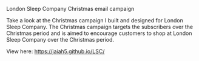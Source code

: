 London Sleep Company Christmas email campaign

Take a look at the Christmas campaign I built and designed for London Sleep Company. The Christmas campaign targets the subscribers over the Christmas period and is aimed to encourage customers to shop at London Sleep Company over the Christmas period.

View here: https://jaiah5.github.io/LSC/
